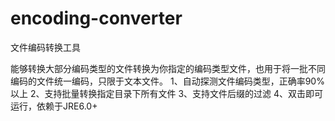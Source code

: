 encoding-converter
===============

文件编码转换工具

能够转换大部分编码类型的文件转换为你指定的编码类型文件，也用于将一批不同编码的文件统一编码，只限于文本文件。
1、自动探测文件编码类型，正确率90%以上
2、支持批量转换指定目录下所有文件
3、支持文件后缀的过滤
4、双击即可运行，依赖于JRE6.0+
